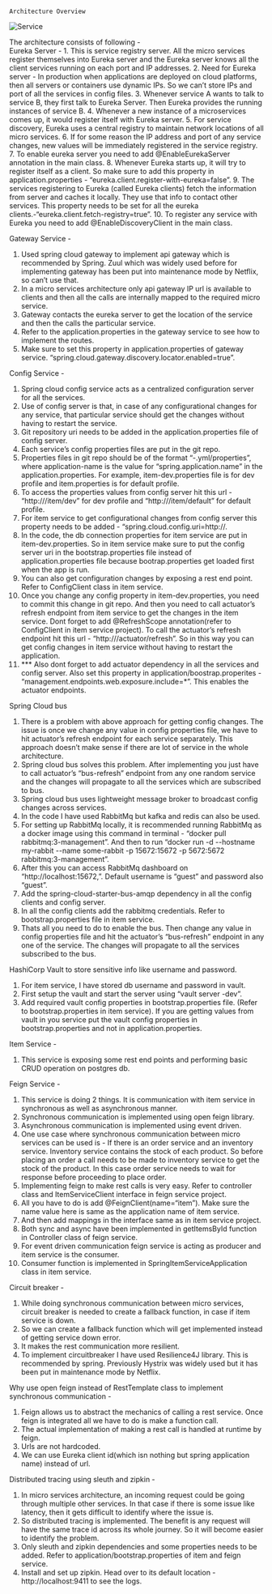                                                                    Architecture Overview
![Service](https://user-images.githubusercontent.com/7619618/132039293-4acb870d-55cc-4fe1-a239-f8a5d6f055bc.jpeg)

The architecture consists of following -  
Eureka Server - 
    1. This is service registry server. All the micro services register themselves into Eureka server and the Eureka server knows all the client services running on each port and IP addresses. 
    2. Need for Eureka server - In production when applications are deployed on cloud platforms, then all servers or containers use dynamic IPs. So we can’t store IPs and port of all the services in config files. 
    3. Whenever service A wants to talk to  service B, they first talk to Eureka Server. Then Eureka provides the running instances of service B.
    4. Whenever a new instance of a microservices comes up, it would register itself with Eureka server.
    5. For service discovery, Eureka uses a central registry to maintain network locations of all micro services.
    6. If for some reason the IP address and port of any service changes, new values will be immediately registered in the service registry. 
    7. To enable eureka server you need to add @EnableEurekaServer annotation in the main class.
    8. Whenever Eureka starts up, it will try to register itself as a client. So make sure to add this property in application.properties - “eureka.client.register-with-eureka=false”.
    9. The services registering to Eureka (called Eureka clients) fetch the information from server and caches it locally. They use that info to contact other services. This property needs to be set for all the eureka clients.-“eureka.client.fetch-registry=true”.
    10. To register any service with Eureka you need to add @EnableDiscoveryClient in the main class.



Gateway Service - 
1. Used spring cloud gateway to implement api gateway which is recommended by Spring. Zuul which was widely used before for implementing gateway has been put into maintenance mode by Netflix, so can’t use that.
2. In a micro services architecture only api gateway IP url is available to clients and then all the calls are internally mapped to the required micro service.
3. Gateway contacts the eureka server to get the location of the service and then the calls the particular service.
4. Refer to the application.properties in the gateway service to see how to implement the routes.
5. Make sure to set this property in application.properties of gateway service. “spring.cloud.gateway.discovery.locator.enabled=true”.



Config Service - 
1. Spring cloud config service acts as a centralized configuration server for all the services. 
2. Use of config server is that, in case of any configurational changes for any service, that particular service should get the changes without having to restart the service.
3. Git repository uri needs to be added in the application.properties file of config server.
4. Each service’s config properties files are put in the git repo. 
5. Properties files in git repo should be of the format “<application-name>-<profile>.yml/properties”, where application-name is the value for “spring.application.name” in the application.properties. For example, item-dev.properties file is for dev profile and item.properties is for default profile.
6. To access the properties values from config server hit this url - “http://<config-server-port>/item/dev” for dev profile and  “http://<config-server-port>/item/default” for default profile.
7. For item service to get configurational changes from config server this property needs to be added - “spring.cloud.config.uri=http://<config-server-port>.
8. In the code, the db connection properties for item service are put in item-dev.properties. So in item service make sure to put the config server uri in the bootstrap.properties file instead of application.properties file because bootrap.properties get loaded first when the app is run.
9. You can also get configuration changes by exposing a rest end point. Refer to ConfigClient class in item service. 
10. Once you change any config property in item-dev.properties, you need to commit this change in git repo. And then you need to call actuator’s refresh endpoint from item service to get the changes in the item service. Dont forget to add @RefreshScope annotation(refer to ConfigClient in item service project). To call the actuator’s refresh endpoint hit this url - “http://<item-service-port>/actuator/refresh”. So in this way you can get config changes in item service without having to restart the application.
11. *** Also dont forget to add actuator dependency in all the services and config server. Also set this property in application/boostrap.properites - “management.endpoints.web.exposure.include=*”. This enables the actuator endpoints.


Spring Cloud bus
1. There is a problem with above approach for getting config changes. The issue is once we change any value in config properties file, we have to hit actuator’s refresh endpoint for each service separately. This approach doesn’t make sense if there are lot of service in the whole architecture.
2. Spring cloud bus solves this problem. After implementing you just have to call actuator’s “bus-refresh” endpoint from any one random service and the changes will propagate to all the services which are subscribed to bus.
3. Spring cloud bus uses lightweight message broker to broadcast config changes across services.
4. In the code I have used RabbitMq but kafka and redis can also be used.
5. For setting up RabbitMq locally, it is recommended running RabbitMq as a docker image using this command in terminal - “docker pull rabbitmq:3-management”. And then to run “docker run -d --hostname my-rabbit --name some-rabbit -p 15672:15672 -p 5672:5672 rabbitmq:3-management”. 
6. After this you can access RabbitMq dashboard on “http://localhost:15672,”. Default username is “guest” and password also “guest”.
7. Add the spring-cloud-starter-bus-amqp dependency in all the config clients and config server.
8. In all the config clients add the rabbitmq credentials. Refer to bootstrap.properties file in item service.
9. Thats all you need to do to enable the bus. Then change any value in config properties file and hit the actuator’s “bus-refresh” endpoint in any one of the service. The changes will propagate to all the services subscribed to the bus.


HashiCorp Vault to store sensitive info like username and password.
1. For item service, I have stored db username and password in vault.
2. First setup the vault and start the server using “vault server -dev”. 
3. Add required vault config properties in bootstrap.properties file. (Refer to bootstrap.properties in item service). If you are getting values from vault in you service put the vault config properties in bootstrap.properties and not in application.properties. 


Item Service - 
1. This service is exposing some rest end points and performing basic CRUD operation on postgres db.


Feign Service - 
1. This service is doing 2 things. It is communication with item service in synchronous as well as asynchronous manner.
2. Synchronous communication is implemented using open feign library. 
3. Asynchronous communication is implemented using event driven.
4. One use case where synchronous communication between micro services can be used is - If there is an order service and an inventory service. Inventory service contains the stock of each product. So before placing an order a call needs to be made to inventory service to get the stock of the product. In this case order service needs to wait for response before proceeding to place order.
5. Implementing feign to make rest calls is very easy. Refer to controller class and ItemServiceClient interface in feign service project. 
6. All you have to do is add @FeignClient(name=“item”). Make sure the name value here is same as the application name of item service. 
7. And then add mappings in the interface same as in item service project. 
8. Both sync and async have been implemented in getItemsById function in Controller class of feign service.
9. For event driven communication feign service is acting as producer and item service is the consumer.
10. Consumer function is implemented in SpringItemServiceApplication class in item service.


Circuit breaker - 
1. While doing synchronous communication between micro services, circuit breaker is needed to create a fallback function, in case if item service is down. 
2. So we can create a fallback function which will get implemented instead of getting service down error.
3. It makes the rest communication more resilient.
4. To implement circuitbreaker I have used Resilience4J library. This is recommended by spring. Previously Hystrix was widely used but it has been put in maintenance mode by Netflix.


Why use open feign instead of RestTemplate class to implement synchronous communication - 
1. Feign allows us to abstract the mechanics of calling a rest service. Once feign is integrated all we have to do is make a function call.
2. The actual implementation of making a rest call is handled at runtime by feign.
3. Urls are not hardcoded.
4. We can use Eureka client id(which isn nothing but spring application name) instead of url.


Distributed tracing using sleuth and zipkin - 
1. In micro services architecture, an incoming request could be going through multiple other services. In that case if there is some issue like latency, then it gets difficult to identify where the issue is.
2. So distributed tracing is implemented. The benefit is any request will have the same trace id across its whole journey. So it will become easier to identify the problem.
3. Only sleuth and zipkin dependencies and some properties needs to be added. Refer to application/bootstrap.properties of item and feign service. 
4. Install and set up zipkin. Head over to its default location - http://localhost:9411 to see the logs.






